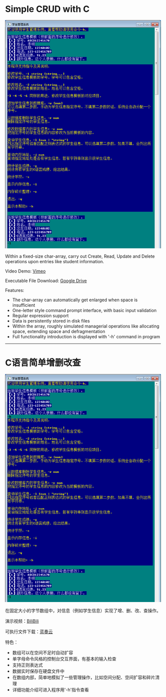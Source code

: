 # Simple CRUD with C

![title_img](misc/title_img.png)

Within a fixed-size char-array, carry out Create, Read, Update and Delete operations upon entries like student information.

Video Demo: [Vimeo](https://vimeo.com/435030770)

Executable File Download: [Google Drive](https://drive.google.com/drive/folders/1Sb2Y1ipML-kFS5f1aiZxy29MEQIYZlSB?usp=sharing)

Features:
- The char-array can automatically get enlarged when space is insufficient
- One-letter style command prompt interface, with basic input validation
- Regular expression support
- Data is persistently stored in disk files
- Within the array, roughly simulated managerial operations like allocating space, extending space and defragmentation
- Full functionality introduction is displayed with '-h' command in program

---

# C语言简单增删改查

![title_img](misc/title_img.png)

在固定大小的字节数组中，对信息（例如学生信息）实现了增、删、改、查操作。

演示视频：[BiliBili](https://www.bilibili.com/video/BV1jD4y1Q733/)

可执行文件下载：[蓝奏云](https://wws.lanzous.com/ipKILe9u36h)

特色：
- 数组可以在空间不足时自动扩容
- 单字母命令风格的控制台交互界面，有基本的输入检查
- 支持正则表达式
- 数据实时保存在硬盘文件中
- 在数组内部，简单地模拟了一些管理操作，比如空间分配、空间扩容和碎片清理
- 详细功能介绍可进入程序用'-h'指令查看



